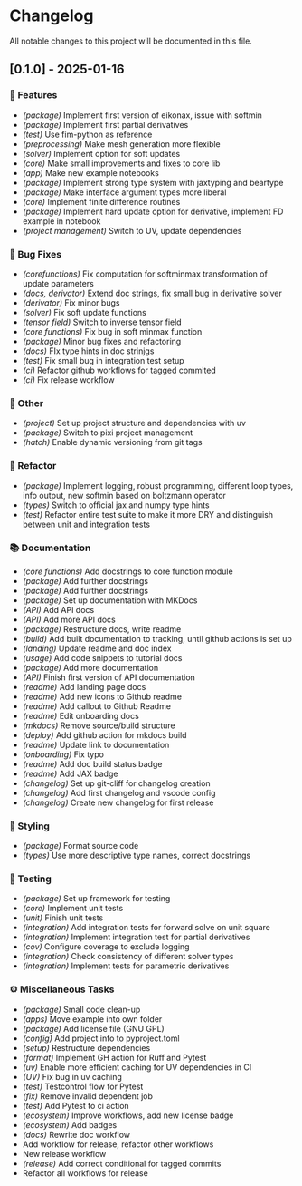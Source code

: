 # Changelog

All notable changes to this project will be documented in this file.

## [0.1.0] - 2025-01-16

### 🚀 Features

- *(package)* Implement first version of eikonax, issue with softmin
- *(package)* Implement first partial derivatives
- *(test)* Use fim-python as reference
- *(preprocessing)* Make mesh generation more flexible
- *(solver)* Implement option for soft updates
- *(core)* Make small improvements and fixes to core lib
- *(app)* Make new example notebooks
- *(package)* Implement strong type system with jaxtyping and beartype
- *(package)* Make interface argument types more liberal
- *(core)* Implement finite difference routines
- *(package)* Implement hard update option for derivative, implement FD example in notebook
- *(project management)* Switch to UV, update dependencies

### 🐛 Bug Fixes

- *(corefunctions)* Fix computation for softminmax transformation of update parameters
- *(docs, derivator)* Extend doc strings, fix small bug in derivative solver
- *(derivator)* Fix minor bugs
- *(solver)* Fix soft update functions
- *(tensor field)* Switch to inverse tensor field
- *(core functions)* Fix bug in soft minmax function
- *(package)* Minor bug fixes and refactoring
- *(docs)* FIx type hints in doc strinjgs
- *(test)* Fix small bug in integration test setup
- *(ci)* Refactor github workflows for tagged commited
- *(ci)* Fix release workflow

### 💼 Other

- *(project)* Set up project structure and dependencies with uv
- *(package)* Switch to pixi project management
- *(hatch)* Enable dynamic versioning from git tags

### 🚜 Refactor

- *(package)* Implement logging, robust programming, different loop types, info output, new softmin based on boltzmann operator
- *(types)* Switch to official jax and numpy type hints
- *(test)* Refactor entire test suite to make it more DRY and distinguish between unit and integration tests

### 📚 Documentation

- *(core functions)* Add docstrings to core function module
- *(package)* Add further docstrings
- *(package)* Add further docstrings
- *(package)* Set up documentation with MKDocs
- *(API)* Add API docs
- *(API)* Add more API docs
- *(package)* Restructure docs, write readme
- *(build)* Add built documentation to tracking, until github actions is set up
- *(landing)* Update readme and doc index
- *(usage)* Add code snippets to tutorial docs
- *(package)* Add more documentation
- *(API)* Finish first version of API documentation
- *(readme)* Add landing page docs
- *(readme)* Add new icons to Github readme
- *(readme)* Add callout to Github Readme
- *(readme)* Edit onboarding docs
- *(mkdocs)* Remove source/build structure
- *(deploy)* Add github action for mkdocs build
- *(readme)* Update link to documentation
- *(onboarding)* Fix typo
- *(readme)* Add doc build status badge
- *(readme)* Add JAX badge
- *(changelog)* Set up git-cliff for changelog creation
- *(changelog)* Add first changelog and vscode config
- *(changelog)* Create new changelog for first release

### 🎨 Styling

- *(package)* Format source code
- *(types)* Use more descriptive type names, correct docstrings

### 🧪 Testing

- *(package)* Set up framework for testing
- *(core)* Implement unit tests
- *(unit)* Finish unit tests
- *(integration)* Add integration tests for forward solve on unit square
- *(integration)* Implement integration test for partial derivatives
- *(cov)* Configure coverage to exclude logging
- *(integration)* Check consistency of different solver types
- *(integration)* Implement tests for parametric derivatives

### ⚙️ Miscellaneous Tasks

- *(package)* Small code clean-up
- *(apps)* Move example into own folder
- *(package)* Add license file (GNU GPL)
- *(config)* Add project info to pyproject.toml
- *(setup)* Restructure dependencies
- *(format)* Implement GH action for Ruff and Pytest
- *(uv)* Enable more efficient caching for UV dependencies in CI
- *(UV)* Fix bug in uv caching
- *(test)* Testcontrol flow for Pytest
- *(fix)* Remove invalid dependent job
- *(test)* Add Pytest to ci action
- *(ecosystem)* Improve workflows, add new license badge
- *(ecosystem)* Add badges
- *(docs)* Rewrite doc workflow
- Add workflow for release, refactor other workflows
- New release workflow
- *(release)* Add correct conditional for tagged commits
- Refactor all workflows for release

<!-- generated by git-cliff -->
